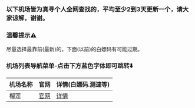 ### 以下机场皆为真寻个人全网查找的，平均至少2到3天更新一个，请大家谅解，谢谢。
### 温馨提示⚠️
尽量选择最靠前(最新)的，下面(以前)的白嫖码有可能过期。
### 机场列表导航菜单-点击下方蓝色字体即可跳转⬇️
| 机场名称    | 官网       | 详情(白嫖码.测速等)    |
|------------------------|----------------------------|----------------------------------------------------|
| 榴莲 | [官网](https://apps.apple.com/us/app/shadowrocket/id932747118) | [详情](https://github.com/zhenxunjiangovo/ZX-AirportSharing/blob/main/%E6%A6%B4%E8%8E%B2%E4%BA%91.md) |
